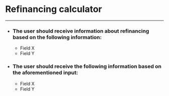 # Refinancing calculator
_____
- ### The user should receive information about refinancing based on the following information:
	- Field X
	- Field Y
- ### The user should receive the following information based on the aforementioned input:
	- Field X
	- Field Y